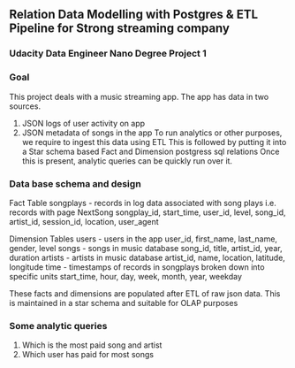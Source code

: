 ## Relation Data Modelling with Postgres & ETL Pipeline for Strong streaming company
### Udacity Data Engineer Nano Degree Project 1
### Goal
This project deals with a music streaming app. The app has data in two sources. 
1. JSON logs of user activity on app
2. JSON metadata of songs in the app
To run analytics or other purposes, we require to ingest this data using ETL
This is followed by putting it into a Star schema based Fact and Dimension postgress sql relations
Once this is present, analytic queries can be quickly run over it. 

### Data base schema and design

Fact Table
songplays - records in log data associated with song plays i.e. records with page NextSong
songplay_id, start_time, user_id, level, song_id, artist_id, session_id, location, user_agent

Dimension Tables
users - users in the app
user_id, first_name, last_name, gender, level
songs - songs in music database
song_id, title, artist_id, year, duration
artists - artists in music database
artist_id, name, location, latitude, longitude
time - timestamps of records in songplays broken down into specific units
start_time, hour, day, week, month, year, weekday

These facts and dimensions are populated after ETL of raw json data.
This is maintained in a star schema and suitable for OLAP purposes

### Some analytic queries
1. Which is the most paid song and artist
2. Which user has paid for most songs

